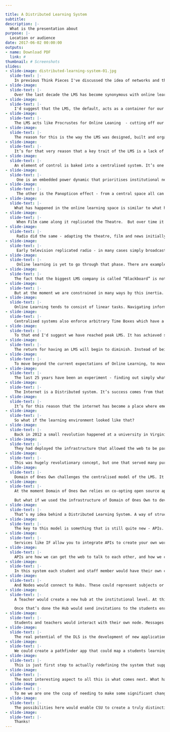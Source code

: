 ```yaml
---

title: A Distributed Learning System
subtitle:
description: |-
  What is the presentation about
purpose: |-
  Location or audience
date: 2017-06-02 00:00:00
outputs:
- name: Download PDF
  link: #
thumbnail: # Screenshots
slides:
- slide-image: distributed-learning-system-01.jpg
  slide-text: |-
    In previous Think Pieces I've discussed the idea of networks and the need to move beyond the default. Today I want to bring those two themes together to discuss a topic relevant to most of us - online learning.
- slide-image:
  slide-text: |-
    Over the last decade the LMS has become synonymous with online learning. The LMS has become the default. To many it defines what online leaning looks like, what's possible and what it's limitations are. But is that really all there is?
- slide-image:
  slide-text: |-
    I'd suggest that the LMS, the default, acts as a container for our thinking. Just like a vessel does with liquid - it shapes the contents. It shapes the performance and what we can imagine is possible. The container provides hard edges, limitations which define how and what we think and do.  
- slide-image:
  slide-text: |-
    The LMS acts like Procrustes for Online Leaning  - cutting off our legs in order to fit its shape and mould.
- slide-image:
  slide-text: |-
    The reason for this is the way the LMS was designed, built and organised. A centralised system creates a walled garden - it’s own eco system. Rather than being of the web, it attempts to create it’s own. It’s an attempt to shape and deliver an online experience in a very specific way.
- slide-image:
  slide-text: |-
    It’s for that very reason that a key trait of the LMS is a lack of user Autonomy and Agency. Teachers and students lack any real ability to self-govern or ability to act on their own.
- slide-image:
  slide-text: |-
    An element of control is baked into a centralised system. It’s one of its distinct features, but it has some significant side effects.
- slide-image:
  slide-text: |-
     One is an embedded power dynamic that prioritises institutional needs over students, which often reinforces didactic teaching methods where teaching is delivered from a central point.
- slide-image:
  slide-text: |-
     The other is the Panopticon effect - from a central space all can be observed, monitored and tracked. This surveillance is often marketed as “analytics”, and while it may indeed be able to offer some meaningful data it does so at the expense of dialogue and perhaps more importantly permission.
- slide-image:
  slide-text: |-
    What has happened in the online learning space is similar to what happens in any new media - initially it tends to copy the old one, but over time it develops its own distinct form and function.
- slide-image:
  slide-text: |-
     When Film came along it replicated the Theatre.  But over time it develop it’s own distinct set of features.
- slide-image:
  slide-text: |-
     Radio did the same - adapting the theatre, film and news initially before something like Orwell’s War of the Worlds came along to demonstrate something truly unique to pure radio.
- slide-image:
  slide-text: |-
     Early television replicated radio - in many cases simply broadcasting radio and theatre recordings. But over time TV developed its own form.
- slide-image:
  slide-text: |-
     Online learning is yet to go through that phase. There are examples on the fringes - Downes, Siemens and Cormier's work on connectivist and rhizomatic learning  for example. But for the most part online learning is still an attempt to replicated the Physical Classroom in the medium of the web.
- slide-image:
  slide-text: |-
    The fact that the biggest LMS company is called “Blackboard” is not a coincidence. The fact that we are still basing our models of content on the linear nature of books is no coincidence - this is how we tend to work with what’s new - we bring along the old, transplant them in the new. Usually over time they begin to fade away.
- slide-image:
  slide-text: |-
    But at the moment we are constrained in many ways by this inertia. Online learning tends to capture the base line functions of the classroom, but often it’s most unappealing components. It does little to capture or enable to the social functions nor the spaces outside of the classroom, where learning tends to actually happen. Where are the corridors, the coffee shop or bar?
- slide-image:
  slide-text: |-
    Online Learning tends to consist of linear tasks. Navigating information and working through content is done not as an exploration to hypertext document - but as a series of Next buttons. This creates what I’ve called Learning on Rails. Similar to the style of video games where you are immersed in a realistic environment, but have no free movement to explore, simply to complete each task, one after the other.
- slide-image:
  slide-text: |-
    Centralised systems also enforce arbitrary Time Boxes which have a profound impact on learning. Access tends to be limited to a session - 6 months - and then students are locked out. Despite the fact that they paid for the learning that occurred there - students no longer have access to the modules, discussions, wikis or content that lives in the LMS. This Time Boxing effectively forces students to start from scratch every session - their profiles, their identity, their network. It’s the equivalent of Facebook deleting all your friends and posts every six months.
- slide-image:
  slide-text: |-
    To that end I'd suggest we have reached peak LMS. It has achieved saturation in the market, and in doing so reduced differentiation in online offerings. We are all beholden to innovation being provided to us by vendors.
- slide-image:
  slide-text: |-
    The return for having an LMS will begin to diminish. Instead of being of value it starts to be a hinderance. If our goal is to create a distinctive curricula and learning experience, then I think we need to start exploring what is out there.
- slide-image:
  slide-text: |-
    To move beyond the current expectations of Online Learning, to move beyond the LMS, we need to understand the medium. The Web.
- slide-image:
  slide-text: |-
    The last 25 years have been an experiment - finding out simply what’s possible with a globally connected and distributed network. We’ve seen what works, what doesn’t, we’ve seen what we should do, and what we shouldn’t. So what if we took those today and started to imagine what is possible.
- slide-image:
  slide-text: |-
    The Internet is a Distributed system. It’s success comes from that underlying infrastructure - one that is shared and open. Designed to be more resilient to breakdowns and less vulnerable to attack it also acts to distribute power so it is less abused and better reflects needs of all stakeholders, especially the small and weak.
- slide-image:
  slide-text: |-
    It’s for this reason that the internet has become a place where emergence happens, fostering more innovation and discovery because people are empowered to do so. They have autonomy and agency within this structure and the ability to carve out and create their own personal and virtual spaces to share.
- slide-image:
  slide-text: |-
    So what if the learning environment looked like that?
- slide-image:
  slide-text: |-
    Back in 2012 a small revolution happened at a university in Virginia - they deployed the first Domain of Ones Own system at their university.  Domain of Ones Own provided every student and staff member with their own domain and web server. Each user could deploy their own applications, run their own websites, create portfolios and conduct and publish their own research projects.
- slide-image:
  slide-text: |-
    They had deployed the infrastructure that allowed the web to be part of the institutions - rather than something that had to be walled out.
- slide-image:
  slide-text: |-
    This was hugely revolutionary concept, but one that served many purposed. It promoted and provided the platform to develop digital literacies. It created new opportunities, spaces to explore, possibilities that could now be imagined because there was a sense of freedom. Domains have begun to appear across many institutions now all around the world now.
- slide-image:
  slide-text: |-
    Domain of Ones Own challenges the centralised model of the LMS. It offered a new model for woking, learning and teaching in the online medium.
- slide-image:
  slide-text: |-
    At the moment Domain of Ones Own relies on co-opting open source applications into education. Blogging tools like Wordpress have become powerful tools in the hands of skilled artisans.

    But what if we used the infrastructure of Domain of Ones Own to develop tools specifically for learning? What if we utilised the latest technologies and the open nature of the web and software to create new possibilities?
- slide-image:
  slide-text: |-
    That’s my idea behind a Distributed Learning System. A way of structuring a set of existing tools and creating deep links between them to create an alternative to the LMS. Something that is built around the autonomy and agency that a Domain of Ones Own provides, with the organisational tools and integrations to support institutions.
- slide-image:
  slide-text: |-
    The key to this model is something that is still quite new - APIs. Application Programming Interfaces provide a way for different systems and applications to interact with each other. They can share data, send messages to each other and trigger routines to provide different inputs and outputs. APIs are how apps talk to each other.
- slide-image:
  slide-text: |-
    Services like IF allow you to integrate APIs to create your own workflows which are based around a simple workflow of If This Then That. In this way I can get different services, different applications, even different devices to perform tasks. I can get my phone that senses my Geo location when I get on campus that logs an entry in a Spreadsheet the time I arrived. It triggers again when I leave.  
- slide-image:
  slide-text: |-
    APIs are how we can get the web to talk to each other, and how we can build a viable distributed system. We create a framework for them to talk to each other.
- slide-image:
  slide-text: |-
    In this system each student and staff member would have their own copy of the System on their server - A Node. Nodes would act as their own entity. They would act as federated points - able to act autonomously but be allow for connections to be made.
- slide-image:
  slide-text: |-
    And Nodes would connect to Hubs. These could represent subjects or courses - but are much more flexible than that. They could be set up for projects, research, committees and collaboration. Hubs define relationships between Nodes - they allow an agreed set of rules to be developed and define the nature of the relationship - What data will be shared, who with and for how long.
- slide-image:
  slide-text: |-
    A Teacher would create a new hub at the institutional level. At this point they would be able to set up the parameters for the Hub - what content their might be, the methods for communication, various tool configurations.  They would then connect their own Node to the Hub. At that point the DLS would provide a handshake - a way of verifying and agreeing to the relationship. It would provide a way for setting security and privacy settings, as well as which tools might be utilised at the node Level.

    Once that’s done the Hub would send invitations to the students enrolled. Each student would follow the same Handshake method and they would now have their own instance of the subject running on their Node.
- slide-image:
  slide-text: |-
    Students and teachers would interact with their own node. Messages from the hub could be displayed, communications sent back and forth, content would be federated so that students could read, annotate and interact with their materials that they would main them forever. All the tools we currently use for learning would all still work - but in a way that is shaped by the student, and with them having access and choice. Ownership is now me.
- slide-image:
  slide-text: |-
    The real potential of the DLS is the development of new applications and tools. For instance - what if we used the web to create assessments based on discovery, exploration and reflection on their learning? We could do that more easily and with less ethical challenges if students managed this themselves.
- slide-image:
  slide-text: |-
    We could create a pathfinder app that could map a students learning on the web. Students would place markers where they made discoveries, meaning, and explored and from this develop maps of their learning. Rather than only assess the essay - their ability to synthesise the information - what if we could see that against their map - how did they get there. Rather than the punitive approach of plagiarism we create ways for students to demonstrate their process - to make learning visible. This is just one possibility - and I’m excited to hear other peoples ideas.
- slide-image:
  slide-text: |-
    This is just first step to actually redefining the system that supports and shapes Online Learning. Rather than just pooh-poohing the LMS I think we need to have a viable alternative, and having spent a couple of year in this space - I think I have one.
- slide-image:
  slide-text: |-
    The most interesting aspect to all this is what comes next. What happens when you rethink, redefine and change the underlying paradigm?
- slide-image:
  slide-text: |-
    To me we are one the cusp of needing to make some significant changes in how we think about Online Learning. We need to actually start to respond to the medium and using it’s potential, rather than simply attempting to recreate the classroom.
- slide-image:
  slide-text: |-
    The possibilities here would enable CSU to create a truly distinctive curricula and learning experience. One that I think would produce the kind of graduates that would thrive in the future. A distributed learning system radically changes the possibilities and provides a way to really develop self directed learner. Providing students with a level of autonomy and agency that is simply not possible within in the LMS and centralised systems, they will develop the skills to manage and define their own learning in a life long way.
- slide-image:
  slide-text: |-
    Thanks!
---
```

